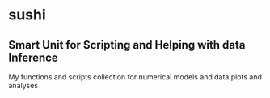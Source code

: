 # **sushi**

## **S**mart **U**nit for **S**cripting and **H**elping with data **I**nference

My functions and scripts collection for numerical models and data plots and analyses 


